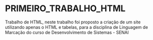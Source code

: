 # PRIMEIRO_TRABALHO_HTML
Trabalho de HTML, neste trabalho foi proposto a criação de um site utilizando apenas o HTML e tabelas, para a disciplina de Linguagem de Marcação do curso de Desenvolvimento de Sistemas - SENAI 

